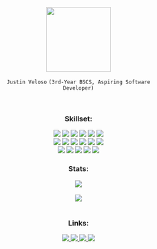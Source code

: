 <div align="center">

  <img src="https://media.tenor.com/GqKrjNyIJrMAAAAi/duck.gif" width="150" />

  <code>Justin Veloso</code>
  <code>(3rd-Year BSCS, Aspiring Software Developer)</code>

  <br>

  <h3>Skillset:</h3>
  
  <!-- Languages -->
  <img src="https://img.shields.io/badge/-TypeScript-000000?style=flat-square&logo=typescript" />
  <img src="https://img.shields.io/badge/-JavaScript-000000?style=flat-square&logo=javascript" />
  <img src="https://img.shields.io/badge/-Python-000000?style=flat-square&logo=python" />
  <img src="https://img.shields.io/badge/-C++-000000?style=flat-square&logo=c" />
  <img src="https://img.shields.io/badge/-HTML5-000000?style=flat-square&logo=html5" />
  <img src="https://img.shields.io/badge/-CSS3-000000?style=flat-square&logo=css3" />
  
  <br>
  <!-- Frameworks & Tools -->
  <img src="https://img.shields.io/badge/-React-000000?style=flat-square&logo=react" />
  <img src="https://img.shields.io/badge/-Vite-000000?style=flat-square&logo=vite" />
  <img src="https://img.shields.io/badge/-MySQL-000000?style=flat-square&logo=mysql" />
  <img src="https://img.shields.io/badge/-MongoDB-000000?style=flat-square&logo=mongodb" />
  <img src="https://img.shields.io/badge/-CockroachDB-000000?style=flat-square&logo=cockroachdb" />
  <img src="https://img.shields.io/badge/-SQLAlchemy-000000?style=flat-square&logo=sqlalchemy" />
  
  <br>
  
  <img src="https://img.shields.io/badge/-Alembic-000000?style=flat-square&logo=alembic" />
  <img src="https://img.shields.io/badge/-Amazon%20AWS-000000?style=flat-square&logo=amazon-web-services" />
  <img src="https://img.shields.io/badge/-Git-000000?style=flat-square&logo=git" />
  <img src="https://img.shields.io/badge/-GitHub-000000?style=flat-square&logo=github" />
  <img src="https://img.shields.io/badge/-Docker-000000?style=flat-square&logo=docker" />

  <h3>Stats:</h3>
  
  <!-- GitHub Stats -->
  <img src="https://github-readme-stats.vercel.app/api?username=ThatDott&bg_color=000000&card_height=150&show_icons=true&hide_border=false&hide_title=true&ring_color=ffd65c&icon_color=ffd65c&text_color=FFFFFF" />
  <br><br>
  <img src="https://github-readme-streak-stats.herokuapp.com?user=ThatDott&background=000000&border_radius=4.6&card_width=466&card_height=150&stroke=120d00&ring=ffd65c&currStreakNum=ffffff&currStreakLabel=ffffff&sideLabels=ffffff&fire=ffcf40&sideNums=ffffff&dates=ffffff&border=EBEBEB&excludeDaysLabel=EBEBEB" />
  <br><br>

  <h3>Links:</h3>

  <!-- Socials -->
  <a href="https://www.linkedin.com/in/justin-veloso-21395b27b/">
    <img src="https://img.shields.io/badge/-justinveloso-blue?style=flat-square&logo=Linkedin&logoColor=white" />
  </a>
  <a href="https://facebook.com/thatdot44/">
    <img src="https://img.shields.io/badge/-justinveloso-darkblue?style=flat-square&logo=facebook&logoColor=white" />
  </a>
  <a href="https://instagram.com/dotveloso">
    <img src="https://img.shields.io/badge/-dotveloso-purple?style=flat-square&logo=instagram&logoColor=white" />
  </a>
  <a href="mailto:justinsanveloso@gmail.com">
    <img src="https://img.shields.io/badge/-justinsanveloso@gmail.com-c14438?style=flat-square&logo=Gmail&logoColor=white" />
  </a>

</div>
